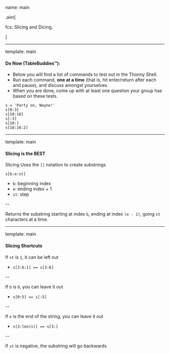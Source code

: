 name: main

.aim[<div>
  fcs: Slicing and Dicing.
  </div>]

---
template: main

#### Do Now (TableBuddies™):
- Below you will find a list of commands to test out in the Thonny Shell.
- Run each command, **one at a time** (that is, hit enter/return after each and pause), and discuss amongst yourselves.
- When you are done, come up with at least one question your group has based on these tests.
```
s = 'Party on, Wayne!'
s[0:3]
s[10:16]
s[:3]
s[10:]
s[10:16:2]
```

---
template: main

#### Slicing is the BEST
Slicing Uses the `[]` notation to create substrings

`s[b:e:st]`
- `b`: beginning index
- `e`: ending index + 1
- `st`: step

--

Returns the substring starting at index `b`, ending at index `(e - 1)`, going `st` characters at a time.


---
template: main

#### Slicing Shortcuts
If `st` is `1`, it can be left out
- `s[3:6:1] == s[3:6]`

--

If `b` is `0`, you can leave it out
- `s[0:5] == s[:5]`

--

If `e` is the end of the string, you can leave it out
- `s[3:len(s)] == s[3:]`

--

If `st` is negative, the substring will go backwards
